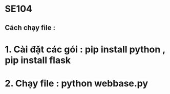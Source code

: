 # SE104
## Cách chạy file : 
# 1. Cài đặt các gói : pip install python , pip install flask 
# 2. Chạy file : python webbase.py
